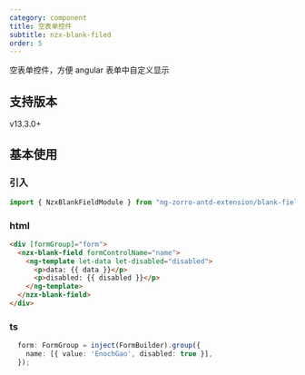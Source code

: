 ```yaml
---
category: component
title: 空表单控件
subtitle: nzx-blank-filed
order: 5
---
```


空表单控件，方便 angular 表单中自定义显示

## 支持版本

<label type="success">v13.3.0+</label>

## 基本使用

### 引入

```ts
import { NzxBlankFieldModule } from "ng-zorro-antd-extension/blank-field";
```

### html

```html
<div [formGroup]="form">
  <nzx-blank-field formControlName="name">
    <ng-template let-data let-disabled="disabled">
      <p>data: {{ data }}</p>
      <p>disabled: {{ disabled }}</p>
    </ng-template>
  </nzx-blank-field>
</div>
```

### ts

```ts
  form: FormGroup = inject(FormBuilder).group({
    name: [{ value: 'EnochGao', disabled: true }],
  });
```
